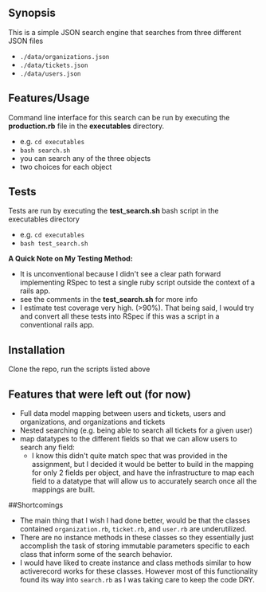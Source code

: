 ## Synopsis

This is a simple JSON search engine that searches from three different JSON files
- `./data/organizations.json`
- `./data/tickets.json`
- `./data/users.json`

## Features/Usage

Command line interface for this search can be run by executing the **production.rb** file in the **executables** directory.  
- e.g. `cd executables`
- `bash search.sh`
- you can search any of the three objects
- two choices for each object

## Tests

Tests are run by executing the **test_search.sh** bash script in the executables directory

- e.g. `cd executables`
- `bash test_search.sh`

**A Quick Note on My Testing Method:**
- It is unconventional because I didn't see a clear path forward implementing RSpec to test a single ruby script outside the context of a rails app.
- see the comments in the **test_search.sh** for more info
- I estimate test coverage very high. (>90%). That being said, I would try and convert all these tests into RSpec if this was a script in a conventional rails app.


## Installation

Clone the repo, run the scripts listed above

## Features that were left out (for now)

  - Full data model mapping between users and tickets, users and organizations, and organizations and tickets
  - Nested searching (e.g. being able to search all tickets for a given user)
  - map datatypes to the different fields so that we can allow users to search any field:
    - I know this didn't quite match spec that was provided in the assignment, but I decided it would be better to build in the mapping for only 2 fields per object, and have the infrastructure to map each field to a datatype that will allow us to accurately search once all the mappings are built.



##Shortcomings
- The main thing that I wish I had done better, would be that the classes contained `organization.rb`, `ticket.rb`, and `user.rb` are underutilized.  
- There are no instance methods in these classes so they essentially just accomplish the task of storing immutable parameters specific to each class that inform some of the search behavior.
- I would have liked to create instance and class methods similar to how activerecord works for these classes.  However most of this functionality found its way into `search.rb` as I was taking care to keep the code DRY.
